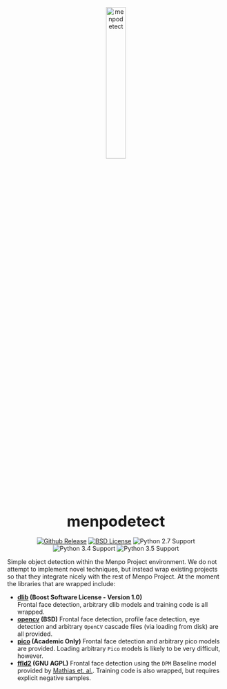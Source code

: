 <center>
  <img src="../../logo/menpodetect_white_medium.png" alt="menpodetect" width="30%"><br/>
  <strong style="font-size: 250%">menpodetect</strong>
  </br>
  </br>
  <a href="http://github.com/menpo/menpodetect"><img src="http://img.shields.io/github/release/menpo/menpodetect.svg" alt="Github Release"/></a>
  <a href="https://github.com/menpo/menpodetect/blob/master/LICENSE.txt"><img src="http://img.shields.io/badge/License-BSD-green.svg" alt="BSD License"/></a>
  <img src="https://img.shields.io/badge/Python-2.7-green.svg" alt="Python 2.7 Support"/>
  <img src="https://img.shields.io/badge/Python-3.4-green.svg" alt="Python 3.4 Support"/>
  <img src="https://img.shields.io/badge/Python-3.5-green.svg" alt="Python 3.5 Support"/>
  </br>
</center>

Simple object detection within the Menpo Project environment. We do not attempt
to implement novel techniques, but instead wrap existing projects so that they
integrate nicely with the rest of Menpo Project. At the moment the libraries that are wrapped include:

  - **[dlib](http://dlib.net/) (Boost Software License - Version 1.0)**  
    Frontal face detection, arbitrary dlib models and training code is all wrapped.
  - **[opencv](http://opencv.org/) (BSD)**
    Frontal face detection, profile face detection, eye detection and arbitrary `OpenCV` cascade files (via loading from disk) are all provided.
  - **[pico](https://github.com/nenadmarkus/pico) (Academic Only)**
    Frontal face detection and arbitrary pico models are provided. Loading arbitrary `Pico` models is likely to be very difficult, however.
  - **[ffld2](http://charles.dubout.ch/en/index.html) (GNU AGPL)**
    Frontal face detection using the `DPM` Baseline model provided by [Mathias et. al.](http://markusmathias.bitbucket.org/2014_eccv_face_detection/).
    Training code is also wrapped, but requires explicit negative samples.
